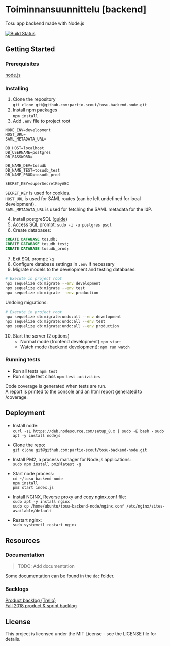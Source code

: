 # Toiminnansuunnittelu [backend]

Tosu app backend made with Node.js

[![Build Status](https://travis-ci.org/partio-scout/tosu-backend-node.svg?branch=master)](https://travis-ci.org/partio-scout/tosu-backend-node)

## Getting Started

### Prerequisites

[node.js ](https://nodejs.org/en/)

### Installing

1. Clone the repository  
   `git clone git@github.com:partio-scout/tosu-backend-node.git`
2. Install npm packages  
   `npm install`
3. Add `.env` file to project root

```
NODE_ENV=development
HOST_URL=
SAML_METADATA_URL=

DB_HOST=localhost
DB_USERNAME=postgres
DB_PASSWORD=

DB_NAME_DEV=tosudb
DB_NAME_TEST=tosudb_test
DB_NAME_PROD=tosudb_prod

SECRET_KEY=superSecretKeyABC
```

`SECRET_KEY` is used for cookies.  
`HOST_URL` is used for SAML routes (can be left undefined for local development).  
`SAML_METADATA_URL` is used for fetching the SAML metadata for the IdP.

4. Install postgreSQL ([guide](https://www.digitalocean.com/community/tutorials/how-to-install-and-use-postgresql-on-ubuntu-16-04))
5. Access SQL prompt: `sudo -i -u postgres psql`
6. Create databases:

```sql
CREATE DATABASE tosudb;
CREATE DATABASE tosudb_test;
CREATE DATABASE tosudb_prod;
```

7. Exit SQL prompt: `\q`
8. Configure database settings in `.env` if necessary
9. Migrate models to the development and testing databases:

```sh
# Execute in project root
npx sequelize db:migrate --env development
npx sequelize db:migrate --env test
npx sequelize db:migrate --env production
```

Undoing migrations:

```sh
# Execute in project root
npx sequelize db:migrate:undo:all --env development
npx sequelize db:migrate:undo:all --env test
npx sequelize db:migrate:undo:all --env production
```

10. Start the server (2 options)
    - Normal mode (frontend development):`npm start`
    - Watch mode (backend development): `npm run watch`

### Running tests

- Run all tests `npm test`
- Run single test class `npm test activities`

Code coverage is generated when tests are run.  
A report is printed to the console and an html report generated to /coverage.

## Deployment

- Install node:  
  `curl -sL https://deb.nodesource.com/setup_8.x | sudo -E bash -`
  `sudo apt -y install nodejs`

- Clone the repo:  
  `git clone git@github.com:partio-scout/tosu-backend-node.git`

- Install PM2, a process manager for Node.js applications:  
  `sudo npm install pm2@latest -g`

- Start node process:  
  `cd ~/tosu-backend-node`  
  `npm install`  
  `pm2 start index.js`

- Install NGINX, Reverse proxy and copy nginx.conf file:  
  `sudo apt -y install nginx`  
  `sudo cp /home/ubuntu/tosu-backend-node/nginx.conf /etc/nginx/sites-available/default`

- Restart nginx:  
  `sudo systemctl restart nginx`

## Resources

### Documentation

> TODO: Add documentation

Some documentation can be found in the `doc` folder.

### Backlogs

[Product backlog (Trello)](https://trello.com/b/87G4Y96t/tosu-app)  
[Fall 2018 product & sprint backlog](https://docs.google.com/spreadsheets/d/1s8WgWyk6s9hXbjHSsdBv8X7MHLPGrLpprMkqOl15yBo/edit?usp=sharing)

## License

This project is licensed under the MIT License - see the LICENSE file for details.
